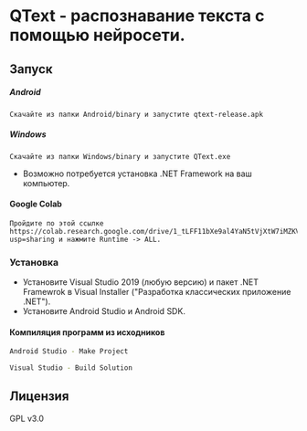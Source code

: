# QText - распознавание текста с помощью нейросети.


## Запуск
##### Android

    Скачайте из папки Android/binary и запустите qtext-release.apk
    
##### Windows

    Скачайте из папки Windows/binary и запустите QText.exe

- Возможно потребуется установка .NET Framework на ваш компьютер.

#### Google Colab
    Пройдите по этой ссылке https://colab.research.google.com/drive/1_tLFF11bXe9al4YaN5tVjXtW7iMZKVJn?usp=sharing и нажмите Runtime -> ALL.

### Установка

- Установите Visual Studio 2019 (любую версию) и пакет .NET Framewrok в Visual Installer ("Разработка классических приложение .NET").
- Установите Android Studio и Android SDK.




#### Компиляция программ из исходников
```sh
Android Studio - Make Project
```
```sh
Visual Studio - Build Solution
```



Лицензия
----

GPL v3.0

